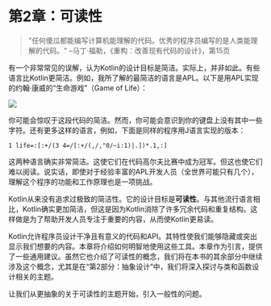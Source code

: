 # 第2章：可读性

> "任何傻瓜都能编写计算机能理解的代码。优秀的程序员编写的是人类能理解的代码。"
> –马丁·福勒，《重构：改善现有代码的设计》，第15页

有一个非常常见的误解，认为Kotlin的设计目标是简洁。实际上，并非如此。有些语言比Kotlin更简洁。例如，我所了解的最简洁的语言是APL。以下是用APL实现的约翰·康威的“生命游戏”（Game of Life）：

![](../../assets/chapter2/chapter2-1.png)

你可能会惊叹于这段代码的简洁。然而，你可能会意识到你的键盘上没有其中一些字符。还有更多这样的语言，例如，下面是同样的程序用J语言实现的版本：



```
1 life=:[:+/(3 4=/[:+/(,/,"0/~i:1)|.])*.1,:]
```

这两种语言确实非常简洁。这使它们在代码高尔夫比赛中成为冠军。但这也使它们难以阅读。说实话，即使对于经验丰富的APL开发人员（全世界可能只有几个），理解这个程序的功能和工作原理也是一项挑战。

Kotlin从来没有追求过极致的简洁性。它的设计目标是**可读性**。与其他流行语言相比，Kotlin确实更加简洁，但这是因为Kotlin消除了许多冗余代码和重复结构。这样做是为了帮助开发人员专注于重要的内容，从而使Kotlin更易读。

Kotlin允许程序员设计干净且有意义的代码和API。其特性使我们能够隐藏或突出显示我们想要的内容。本章将介绍如何明智地使用这些工具。本章作为引言，提供了一些通用建议。虽然它也介绍了可读性的概念，我们将在本书的其余部分中继续涉及这个概念，尤其是在“第2部分：抽象设计”中，我们将深入探讨与类和函数设计相关的主题。

让我们从更抽象的关于可读性的主题开始，引入一般性的问题。
